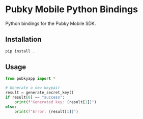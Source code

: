 # Pubky Mobile Python Bindings

Python bindings for the Pubky Mobile SDK.

## Installation

```bash
pip install .
```

## Usage

```python
from pubkyapp import *

# Generate a new keypair
result = generate_secret_key()
if result[0] == "success":
    print(f"Generated key: {result[1]}")
else:
    print(f"Error: {result[1]}")
```
